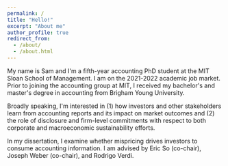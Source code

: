 ```yaml
---
permalink: /
title: "Hello!"
excerpt: "About me"
author_profile: true
redirect_from: 
  - /about/
  - /about.html
---
```


My name is Sam and I'm a fifth-year accounting PhD student at the MIT Sloan School of Management. I am on the 2021-2022 academic job market. Prior to joining the accounting group at MIT, I received my bachelor's and master's degree in accounting from Brigham Young University.

<!-- I became interested in financial markets from a young age when an uncle of mine challenged me to create a fake investment portfolio on Investopedia. I imagine I was quite the sight to see - a 12-year old clicking through Yahoo! Finance financial data - however, since then, I have always been interested in understanding the usefulness of accounting information. -->

<!-- My research interests focus on the intersection between accounting and finance. In particular,  -->
<!-- My current work explores the usefulness of accounting information across various stakeholders and its impact on capital markets.  -->
<!-- Broadly speaking, I'm interested in understanding (1) how various stakeholders use accounting information and its impact on capital markets and (2) how corporate disclosures affect both traditional and non-traditional stakeholders. -->

Broadly speaking, I'm interested in (1) how investors and other stakeholders learn from accounting reports and its impact on market outcomes and (2) the role of disclosure and firm-level commitments with respect to both corporate and macroeconomic sustainability efforts. 

In my dissertation, I examine whether mispricing drives investors to consume accounting information. I am advised by Eric So (co-chair), Joseph Weber (co-chair), and Rodrigo Verdi.

<!-- In my job market paper, I study whether mispricing drives investors to consume accounting information. I find this question quite interesting given that the ability of accounting information to aid in valuation depends almost entirely on its consumption. As such, as prices deviate from fundamentals, the usefulness of accounting information increases significantly.

I think this question is quite interesting given that one of the major roles of accounting information is to aid in valuation and that its ability to do so depends almost entirely on investors consuming its content. As prices deviate from fundamental value, the usefulness of accounting information increases significantly. I study whether   -->

<!-- To learn more about my study and what I find, I encourage you to take a look at a recent draft which can be found <a href="https://drive.google.com/file/d/1zFnWspBHov-FnWhxFMOQWXZidv7_SGSM/view?usp=sharing" target="_blank">here</a>. -->

<!-- My research interests center on the intersection between accounting and finance. I believe that my background in accounting has given me a as accounting researchers Specifically -->
